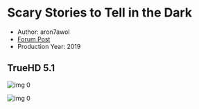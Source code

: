 # Scary Stories to Tell in the Dark

* Author: aron7awol
* [Forum Post](https://www.avsforum.com/threads/bass-eq-for-filtered-movies.2995212/post-58742914)
* Production Year: 2019

## TrueHD 5.1

![img 0](https://i.imgur.com/mv4g2rR.jpg)

![img 0](https://i.imgur.com/YAVhmEN.png)

